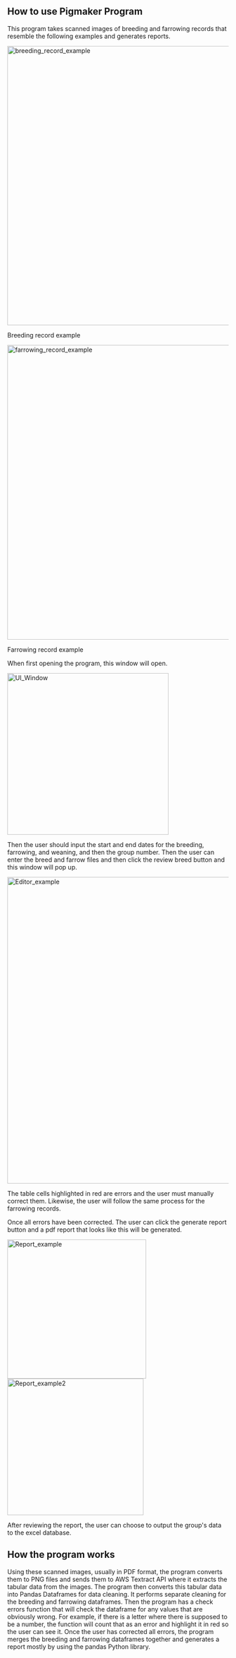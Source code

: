 ## How to use Pigmaker Program

This program takes scanned images of breeding and farrowing records that resemble the following examples and generates reports.

<img width="634" alt="breeding_record_example" src="https://github.com/Jakeh766/pigmaker-program/assets/77121832/dc8cf357-f228-4e43-a0c5-cbfd774ebf9b">

Breeding record example

<img width="669" alt="farrowing_record_example" src="https://github.com/Jakeh766/pigmaker-program/assets/77121832/11554c01-f90e-48a3-9932-4edfa973bc21">

Farrowing record example

When first opening the program, this window will open.

<img width="367" alt="UI_Window" src="https://github.com/Jakeh766/pigmaker-program/assets/77121832/beb11c9a-d6be-45b5-9aef-3e2b6c1307e4">

Then the user should input the start and end dates for the breeding, farrowing, and weaning, and then the group number. Then the user can enter the breed and farrow files and then click the review breed button and this window will pop up. 

<img width="696" alt="Editor_example" src="https://github.com/Jakeh766/pigmaker-program/assets/77121832/9f910e0b-9d57-4781-8b30-bcb835d532b4">

The table cells highlighted in red are errors and the user must manually correct them. Likewise, the user will follow the same process for the farrowing records. 

Once all errors have been corrected. The user can click the generate report button and a pdf report that looks like this will be generated.

<img width="316" alt="Report_example" src="https://github.com/Jakeh766/pigmaker-program/assets/77121832/f243ce00-484d-4f3d-910e-93957efb3b8a">

<img width="310" alt="Report_example2" src="https://github.com/Jakeh766/pigmaker-program/assets/77121832/64854717-2bee-4594-857f-1132cb6d1cd9">

After reviewing the report, the user can choose to output the group's data to the excel database.

## How the program works
Using these scanned images, usually in PDF format, the program converts them to PNG files and sends them to AWS Textract API where it extracts the tabular data from the images. The program then converts this tabular data into Pandas Dataframes for data cleaning. It performs separate cleaning for the breeding and farrowing dataframes. Then the program has a check errors function that will check the dataframe for any values that are obviously wrong. For example, if there is a letter where there is supposed to be a number, the function will count that as an error and highlight it in red so the user can see it. Once the user has corrected all errors, the program merges the breeding and farrowing dataframes together and generates a report mostly by using the pandas Python library.  
